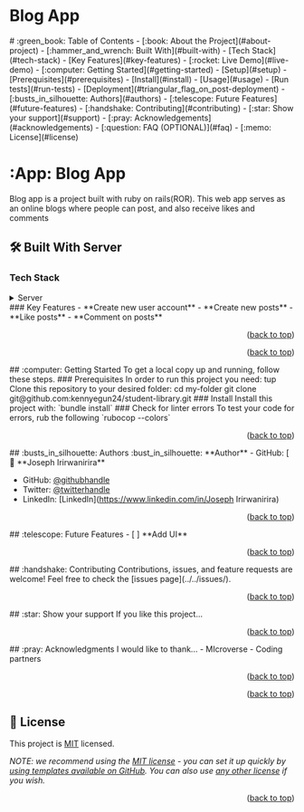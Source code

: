 <a name="readme-top"></a>
<!--
HOW TO USE:
This is an example of how you may give instructions on setting up your project locally.
Modify this file to match your project and remove sections that don't apply.
REQUIRED SECTIONS:
- Table of Contents
- About the Project
  - Built With
  - Live Demo
- Getting Started
- Authors
- Future Features
- Contributing
- Show your support
- Acknowledgements
- License
OPTIONAL SECTIONS:
- FAQ
After you're finished please remove all the comments and instructions!
-->
<h1>Blog App</h1>
<!-- TABLE OF CONTENTS -->
# :green_book: Table of Contents
- [:book: About the Project](#about-project)
  - [:hammer_and_wrench: Built With](#built-with)
    - [Tech Stack](#tech-stack)
    - [Key Features](#key-features)
  - [:rocket: Live Demo](#live-demo)
- [:computer: Getting Started](#getting-started)
  - [Setup](#setup)
  - [Prerequisites](#prerequisites)
  - [Install](#install)
  - [Usage](#usage)
  - [Run tests](#run-tests)
  - [Deployment](#triangular_flag_on_post-deployment)
- [:busts_in_silhouette: Authors](#authors)
- [:telescope: Future Features](#future-features)
- [:handshake: Contributing](#contributing)
- [:star:️ Show your support](#support)
- [:pray: Acknowledgements](#acknowledgements)
- [:question: FAQ (OPTIONAL)](#faq)
- [:memo: License](#license)
<!-- PROJECT DESCRIPTION -->

# :App: Blog App <a name="about-project"></a>
Blog app is a project built with ruby on rails(ROR). This web app serves as an online blogs where people can post,  and also receive likes and comments 

## :hammer_and_wrench: Built With <a name="built-with">Server</a>
### Tech Stack <a name="tech-stack"></a>
<details>
  <summary>Server</summary>
  <ul>
    <li><a href="https://expressjs.com/">Ruby</a></li>
  </ul>
</details>
<!-- Features -->
### Key Features <a name="key-features"></a>
- **Create new user account**
- **Create new posts**
- **Like posts**
- **Comment on posts**
<p align="right">(<a href="#readme-top">back to top</a>)</p>
<p align="right">(<a href="#readme-top">back to top</a>)</p>
<!-- GETTING STARTED -->
## :computer: Getting Started <a name="getting-started"></a>
To get a local copy up and running, follow these steps.
### Prerequisites
In order to run this project you need:
tup
Clone this repository to your desired folder:
  cd my-folder
  git clone git@github.com:kennyegun24/student-library.git
### Install
Install this project with: `bundle install`
### Check for linter errors
To test your code for errors, rub the following
`rubocop --colors`
<p align="right">(<a href="#readme-top">back to top</a>)</p>
<!-- AUTHORS -->
## :busts_in_silhouette: Authors <a name="authors"></a>
:bust_in_silhouette: **Author**
- GitHub: [
👤 **Joseph Irirwanirira**

- GitHub: [@githubhandle](https://github.com/Irirwanirira)
- Twitter: [@twitterhandle](https://twitter.com/iri_joseph)
- LinkedIn: [LinkedIn](https://www.linkedin.com/in/Joseph Irirwanirira)

<p align="right">(<a href="#readme-top">back to top</a>)</p>
<!-- FUTURE FEATURES -->
## :telescope: Future Features <a name="future-features"></a>
- [ ] **Add UI**
<p align="right">(<a href="#readme-top">back to top</a>)</p>
<!-- CONTRIBUTING -->
## :handshake: Contributing <a name="contributing"></a>
Contributions, issues, and feature requests are welcome!
Feel free to check the [issues page](../../issues/).
<p align="right">(<a href="#readme-top">back to top</a>)</p>
<!-- SUPPORT -->
## :star:️ Show your support <a name="support"></a>
If you like this project...
<p align="right">(<a href="#readme-top">back to top</a>)</p>
<!-- ACKNOWLEDGEMENTS -->
## :pray: Acknowledgments <a name="acknowledgements"></a>
I would like to thank...
- MIcroverse
- Coding partners
<p align="right">(<a href="#readme-top">back to top</a>)</p>
<p align="right">(<a href="#readme-top">back to top</a>)</p>

## 📝 License <a name="license"></a>


This project is [MIT](./MIT.md) licensed.

_NOTE: we recommend using the [MIT license](https://choosealicense.com/licenses/mit/) - you can set it up quickly by [using templates available on GitHub](https://docs.github.com/en/communities/setting-up-your-project-for-healthy-contributions/adding-a-license-to-a-repository). You can also use [any other license](https://choosealicense.com/licenses/) if you wish._

<p align="right">(<a href="#readme-top">back to top</a>)</p>